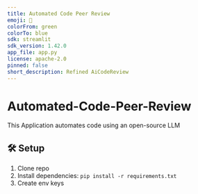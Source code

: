 ```yaml
---
title: Automated Code Peer Review
emoji: 🚀
colorFrom: green
colorTo: blue
sdk: streamlit
sdk_version: 1.42.0
app_file: app.py
license: apache-2.0
pinned: false
short_description: Refined AiCodeReview
---
```


# Automated-Code-Peer-Review
This Application automates code using an open-source LLM

## 🛠 Setup
1. Clone repo
2. Install dependencies: `pip install -r requirements.txt`
3. Create env keys
